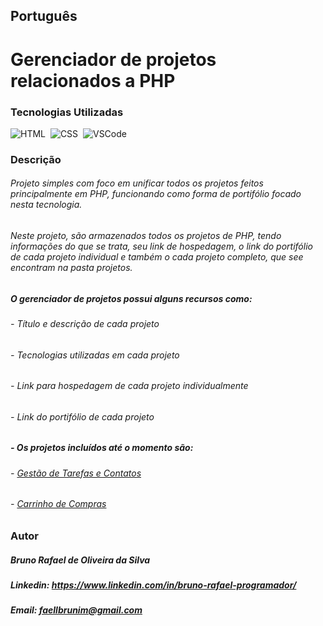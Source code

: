 ## Português

# Gerenciador de projetos relacionados a PHP
 
### Tecnologias Utilizadas
![HTML](https://img.shields.io/badge/HTML-FC490B)&nbsp; ![CSS](https://img.shields.io/badge/CSS-1E56E9)&nbsp; ![VSCode](https://img.shields.io/badge/VSCode-%234A93E6)&nbsp; 


### Descrição

###### Projeto simples com foco em unificar todos os projetos feitos principalmente em PHP, funcionando como forma de portifólio focado nesta tecnologia.
###### Neste projeto, são armazenados todos os projetos de PHP, tendo informações do que se trata, seu link de hospedagem, o link do portifólio de cada projeto individual e também o cada projeto completo, que see encontram na pasta projetos.


##### O gerenciador de projetos possui alguns recursos como: 

###### - Título e descrição de cada projeto
###### - Tecnologias utilizadas em cada projeto
###### - Link para hospedagem de cada projeto individualmente
###### - Link do portifólio de cada projeto

##### - Os projetos incluídos até o momento são:

###### - [Gestão de Tarefas e Contatos](https://github.com/BrunoSilvaDeveloper/Gerenciar_tarefas_contatos)
###### - [Carrinho de Compras](https://github.com/BrunoSilvaDeveloper/Carrinho_Compra_PHP)

### Autor
##### Bruno Rafael de Oliveira da Silva
##### Linkedin: https://www.linkedin.com/in/bruno-rafael-programador/
##### Email: faellbrunim@gmail.com
